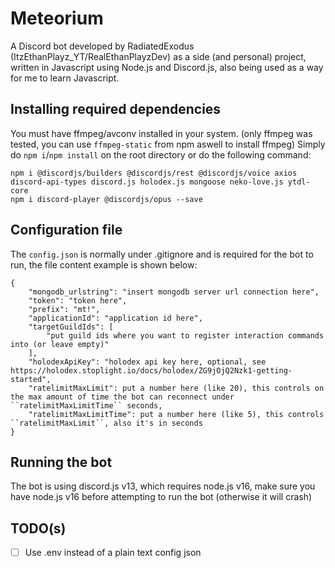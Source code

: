 # Meteorium
A Discord bot developed by RadiatedExodus (ItzEthanPlayz_YT/RealEthanPlayzDev) as a side (and personal) project, written in Javascript using Node.js and Discord.js, also being used as a way for me to learn Javascript.

## Installing required dependencies
You must have ffmpeg/avconv installed in your system. (only ffmpeg was tested, you can use ``ffmpeg-static`` from npm aswell to install ffmpeg)
Simply do ``npm i``/``npm install`` on the root directory or do the following command:
```
npm i @discordjs/builders @discordjs/rest @discordjs/voice axios discord-api-types discord.js holodex.js mongoose neko-love.js ytdl-core
npm i discord-player @discordjs/opus --save
```

## Configuration file
The ``config.json`` is normally under .gitignore and is required for the bot to run, the file content example is shown below:
```
{
    "mongodb_urlstring": "insert mongodb server url connection here",
    "token": "token here",
    "prefix": "mt!",
    "applicationId": "application id here",
    "targetGuildIds": [
        "put guild ids where you want to register interaction commands into (or leave empty)"
    ],
    "holodexApiKey": "holodex api key here, optional, see https://holodex.stoplight.io/docs/holodex/ZG9jOjQ2Nzk1-getting-started",
    "ratelimitMaxLimit": put a number here (like 20), this controls on the max amount of time the bot can reconnect under ``ratelimitMaxLimitTime`` seconds,
    "ratelimitMaxLimitTime": put a number here (like 5), this controls ``ratelimitMaxLimit``, also it's in seconds
}
```

## Running the bot
The bot is using discord.js v13, which requires node.js v16, make sure you have node.js v16 before attempting to run the bot (otherwise it will crash)

## TODO(s)
- [ ] Use .env instead of a plain text config json